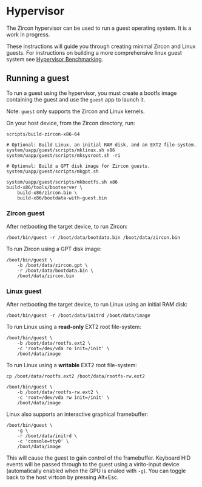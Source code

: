 # Hypervisor

The Zircon hypervisor can be used to run a guest operating system. It is a work
in progress.

These instructions will guide you through creating minimal Zircon and Linux
guests. For instructions on building a more comprehensive linux guest system
see [Hypervisor Benchmarking](hypervisor/benchmarking.md).

## Running a guest

To run a guest using the hypervisor, you must create a bootfs image containing
the guest and use the `guest` app to launch it.

Note: `guest` only supports the Zircon and Linux kernels.

On your host device, from the Zircon directory, run:
```
scripts/build-zircon-x86-64

# Optional: Build Linux, an initial RAM disk, and an EXT2 file-system.
system/uapp/guest/scripts/mklinux.sh x86
system/uapp/guest/scripts/mksysroot.sh -ri

# Optional: Build a GPT disk image for Zircon guests.
system/uapp/guest/scripts/mkgpt.sh

system/uapp/guest/scripts/mkbootfs.sh x86
build-x86/tools/bootserver \
    build-x86/zircon.bin \
    build-x86/bootdata-with-guest.bin
```

### Zircon guest

After netbooting the target device, to run Zircon:
```
/boot/bin/guest -r /boot/data/bootdata.bin /boot/data/zircon.bin
```

To run Zircon using a GPT disk image:
```
/boot/bin/guest \
    -b /boot/data/zircon.gpt \
    -r /boot/data/bootdata.bin \
    /boot/data/zircon.bin
```

### Linux guest

After netbooting the target device, to run Linux using an initial RAM disk:
```
/boot/bin/guest -r /boot/data/initrd /boot/data/image
```

To run Linux using a **read-only** EXT2 root file-system:
```
/boot/bin/guest \
    -b /boot/data/rootfs.ext2 \
    -c 'root=/dev/vda ro init=/init' \
    /boot/data/image
```

To run Linux using a **writable** EXT2 root file-system:
```
cp /boot/data/rootfs.ext2 /boot/data/rootfs-rw.ext2

/boot/bin/guest \
    -b /boot/data/rootfs-rw.ext2 \
    -c 'root=/dev/vda rw init=/init' \
    /boot/data/image
```

Linux also supports an interactive graphical framebuffer:

```
/boot/bin/guest \
    -g \
    -r /boot/data/initrd \
    -c 'console=tty0' \
    /boot/data/image
```

This will cause the guest to gain control of the framebuffer. Keyboard HID
events will be passed through to the guest using a virito-input device
(automatically enabled when the GPU is enaled with `-g`). You can
toggle back to the host virtcon by pressing Alt+Esc.
